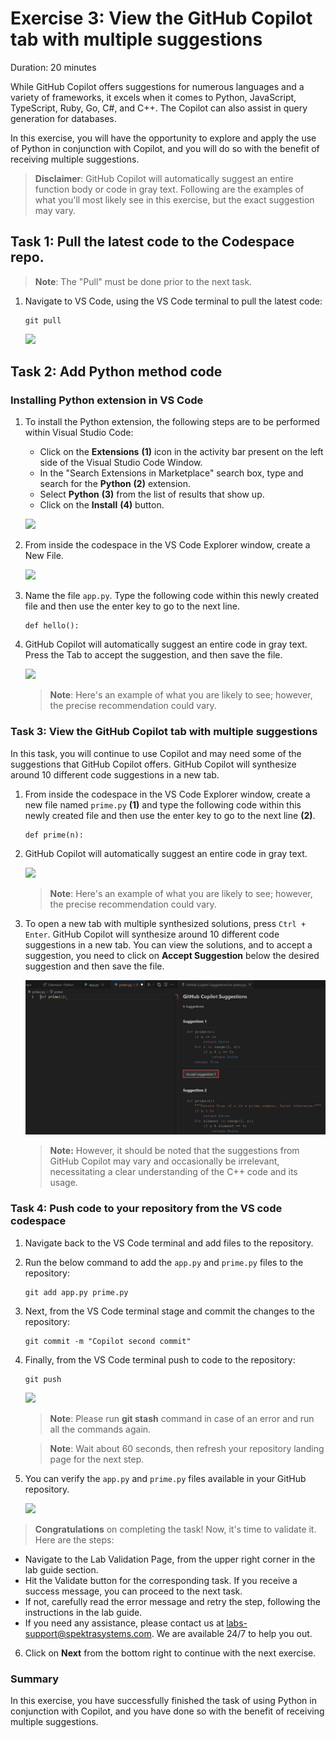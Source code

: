 # Exercise 3: View the GitHub Copilot tab with multiple suggestions

Duration: 20 minutes

While GitHub Copilot offers suggestions for numerous languages and a variety of frameworks, it excels when it comes to Python, JavaScript, TypeScript, Ruby, Go, C#, and C++. The Copilot can also assist in query generation for databases.

In this exercise, you will have the opportunity to explore and apply the use of Python in conjunction with Copilot, and you will do so with the benefit of receiving multiple suggestions.

>**Disclaimer**: GitHub Copilot will automatically suggest an entire function body or code in gray text. Following are the examples of what you'll most likely see in this exercise, but the exact suggestion may vary.

## Task 1: Pull the latest code to the Codespace repo.

   >**Note**: The "Pull" must be done prior to the next task.

1. Navigate to VS Code, using the VS Code terminal to pull the latest code:

   ```
   git pull
   ```

   ![](../media/ex-3-pull1.png)

## Task 2: Add Python method code

### Installing Python extension in VS Code

1. To install the Python extension, the following steps are to be performed within Visual Studio Code:
    - Click on the **Extensions** **(1)** icon in the activity bar present on the left side of the Visual Studio Code Window.
    - In the "Search Extensions in Marketplace" search box, type and search for the **Python** **(2)** extension.
    - Select **Python** **(3)** from the list of results that show up.
    - Click on the **Install** **(4)** button.

   ![](../media/python-install.png)

1. From inside the codespace in the VS Code Explorer window, create a New File.

   ![](../media/ex-3-create-py.png)

1. Name the file `app.py`. Type the following code within this newly created file and then use the enter key to go to the next line.

   ```
   def hello():
   ```

1. GitHub Copilot will automatically suggest an entire code in gray text. Press the Tab to accept the suggestion, and then save the file.

   ![](../media/ex-3-apppy.png)

   > **Note**: Here's an example of what you are likely to see; however, the precise recommendation could vary.

### Task 3: View the GitHub Copilot tab with multiple suggestions

In this task, you will continue to use Copilot and may need some of the suggestions that GitHub Copilot offers. GitHub Copilot will synthesize around 10 different code suggestions in a new tab.

1. From inside the codespace in the VS Code Explorer window, create a new file named `prime.py` **(1)** and type the following code within this newly created file and then use the enter key to go to the next line **(2)**.

   ```
   def prime(n):
   ```

1. GitHub Copilot will automatically suggest an entire code in gray text.

   ![](../media/co-suggestion1.png)

   > **Note**: Here's an example of what you are likely to see; however, the precise recommendation could vary.

1. To open a new tab with multiple synthesized solutions, press `Ctrl + Enter`. GitHub Copilot will synthesize around 10 different code suggestions in a new tab. You can view the solutions, and to accept a suggestion, you need to click on **Accept Suggestion** below the desired suggestion and then save the file.

   ![](../media/accpet-suggestion.png)

   >**Note:** However, it should be noted that the suggestions from GitHub Copilot may vary and occasionally be irrelevant, necessitating a clear understanding of the C++ code and its usage.

### Task 4: Push code to your repository from the VS code codespace

1. Navigate back to the VS Code terminal and add files to the repository.

1. Run the below command to add the `app.py` and `prime.py` files to the repository:

   ```
   git add app.py prime.py
   ```

1. Next, from the VS Code terminal stage and commit the changes to the repository:

   ```
   git commit -m "Copilot second commit"
   ```

1. Finally, from the VS Code terminal push to code to the repository:

   ```
   git push
   ```

   ![](../media/ex-3-push2.png)

   >**Note**: Please run **git stash** command in case of an error and run all the commands again.
   
   >**Note**: Wait about 60 seconds, then refresh your repository landing page for the next step.

1. You can verify the `app.py` and `prime.py` files available in your GitHub repository.

   ![](../media/ex-3-github3.png)

> **Congratulations** on completing the task! Now, it's time to validate it. Here are the steps:
 
- Navigate to the Lab Validation Page, from the upper right corner in the lab guide section.
- Hit the Validate button for the corresponding task. If you receive a success message, you can proceed to the next task. 
- If not, carefully read the error message and retry the step, following the instructions in the lab guide.
- If you need any assistance, please contact us at labs-support@spektrasystems.com. We are available 24/7 to help you out.

6. Click on **Next** from the bottom right to continue with the next exercise.

### Summary

In this exercise, you have successfully finished the task of using Python in conjunction with Copilot, and you have done so with the benefit of receiving multiple suggestions.

